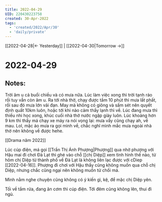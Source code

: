 ```yaml
---
title: 2022-04-29
UID: 220430223758
created: 30-Apr-2022
tags:
  - 'created/2022/Apr/30'
  - 'daily/private'
---
```

[[2022-04-28|<- Yesterday]] | [[2022-04-30|Tomorrow ->]]
# 2022-04-29

## Notes:
Trời âm u cả buổi chiều và có mưa nữa. Lúc làm việc xong thì trời tạnh ráo rồi tuy vẫn còn âm u. Ra tới nhà thờ, chạy được tầm 10 phút thì mưa lất phất, rồi sau đó mưa lớn vãi đạn. May mà không có giông và sấm sét nên quyết định quất 10km luôn, hoặc tới khi nào cảm thấy lạnh thì về. Lúc đang mưa thì thiếu nhi học xong, khúc cuối nhà thờ nước ngập giày luôn. Lúc khoảng hơn 9 km thì thấy má chạy xe máy ra nói vọng lại: mưa vầy cũng chạy ah, về mau. Lol, mặc áo mưa ra gọi mình về, chắc nghĩ mình mắc mưa ngoài nhà thờ nên không về được hehe.

[[Drama năm 2022]]

Lúc cúp điện, má gọi [[Trần Thị Ánh Phượng|Phượng]] qua nhờ phượng với Hậu mai đi chơi Đà Lạt thì ghé vào chỗ [[chị Diệp]] xem tình hình thế nào, từ hôm chị Diệp từ thành phố về Đà Lạt là không liên lạc được với cDiep [[2022-04-16]]. Phượng đi chơi với Hậu thấy cũng không muốn qua chỗ chị Diệp, nhưng chắc cũng ngại nên không muốn từ chối má. 

Mình nằm nghe chuyện cũng không có ý kiến gì, kệ, để mặc chị Diệp yên.

Tối về tắm rửa, đang ăn cơm thì cúp điện. Tới đêm cũng không lên, thui đi ngủ.
